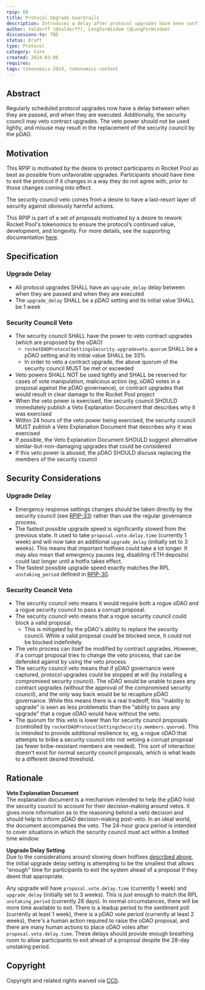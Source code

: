 ```yaml
---
rpip: 60
title: Protocol Upgrade Guardrails
description: Introduces a delay after protocol upgrades have been confirmed but prior to them coming into effect.
author: Valdorff (@Valdorff), LongForWisdom (@LongForWisdom)
discussions-to: TBD
status: Draft
type: Protocol
category: Core
created: 2024-03-08
requires: 
tags: tokenomics-2024, tokenomics-content
---
```


## Abstract

Regularly scheduled protocol upgrades now have a delay between when they are passed, and when they are executed. Additionally, the security council may veto contract upgrades. The veto power should not be used lightly, and misuse may result in the replacement of the security council by the pDAO.

## Motivation

This RPIP is motivated by the desire to protect participants in Rocket Pool as best as possible from unfavorable upgrades. Participants should have time to exit the protocol if it changes in a way they do not agree with, _prior_ to those changes coming into effect. 

The security council veto comes from a desire to have a last-resort layer of security against obviously harmful actions.

This RPIP is part of a set of proposals motivated by a desire to rework Rocket Pool's tokenomics to ensure the protocol’s continued value, development, and longevity. For more details, see the supporting documentation [here](../tokenomics-explainers/001-why-rework). 

## Specification

### Upgrade Delay
- All protocol upgrades SHALL have an `upgrade_delay` delay between when they are passed and when they are executed
- The `upgrade_delay` SHALL be a pDAO setting and its initial value SHALL be 1 week


### Security Council Veto
- The security council SHALL have the power to veto contract upgrades (which are proposed by the oDAO)
  - `rocketDAOProtocolSettingsSecurity.upgradeveto.quorum` SHALL be a pDAO setting and its initial value SHALL be 33%
  - In order to veto a contract upgrade, the above quorum of the security council MUST be met or exceeded
- Veto powers SHALL NOT be used lightly and SHALL be reserved for cases of vote manipulation, malicious action (eg, oDAO votes in a proposal against the pDAO governance), or contract upgrades that would result in clear damage to the Rocket Pool project
- When the veto power is exercised, the security council SHOULD immediately publish a Veto Explanation Document that describes why it was exercised
- Within 24 hours of the veto power being exercised, the security council MUST publish a Veto Explanation Document that describes why it was exercised
- If possible, the Veto Explanation Document SHOULD suggest alternative similar-but-non-damaging upgrades that could be considered
- If this veto power is abused, the pDAO SHOULD discuss replacing the members of the security council

## Security Considerations

### Upgrade Delay
- Emergency response settings changes should be taken directly by the security council (see [RPIP-33](RPIP-33.md)) rather than use the regular governance process.
- The fastest possible upgrade speed is significantly slowed from the previous state. It used to take `proposal.vote.delay.time` (currently 1 week) and will now take an additional `upgrade_delay` (initially set to 3 weeks). This means that important hotfixes could take a lot longer. It may also mean that emergency pauses (eg, disabling rETH deposits) could last longer until a hotfix takes effect.
- The fastest possible upgrade speed exactly matches the RPL `unstaking_period` defined in [RPIP-30](RPIP-30.md). 

### Security Council Veto
- The security council veto means it would require both a rogue oDAO and a rogue security council to pass a corrupt proposal.
- The security council veto means that a rogue security council could block a valid proposal.
  - This is mitigated by the pDAO's ability to replace the security council. While a valid proposal could be blocked once, it could not be blocked indefinitely.
- The veto process can itself be modified by contract upgrades. However, if a corrupt proposal tries to change the veto process, that can be defended against by using the veto process.
- The security council veto means that if pDAO governance were captured, protocol upgrades could be stopped at will (by installing a compromised security council). The oDAO would be unable to pass any contract upgrades (without the approval of the compromised security council), and the only way back would be to recapture pDAO governance. While this means there is a real tradeoff, this "inability to upgrade" is seen as less problematic than the "ability to pass any upgrade" that a rogue oDAO would have without the veto.
- The quorum for this veto is lower than for security council proposals (controlled by `rocketDAOProtocolSettingsSecurity.members.quorum`). This is intended to provide additional resilience to, eg, a rogue oDAO that attempts to bribe a security council into not vetoing a corrupt proposal (as fewer bribe-resistant members are needed). This sort of interaction doesn't exist for normal security council proposals, which is what leads to a different desired threshold. 

## Rationale
**Veto Explanation Document**  
The explanation document is a mechanism intended to help the pDAO hold the security council to account for their decision-making around vetos. It gives more information as to the reasoning behind a veto decision and should help to inform pDAO decision-making post-veto. In an ideal world, the document accompanies the veto. The 24-hour grace period is intended to cover situations in which the security council must act within a limited time window.

**Upgrade Delay Setting**  
Due to the considerations around slowing down hotfixes [described above](#security-considerations), the initial upgrade delay setting is attempting to be the smallest that allows "enough" time for participants to exit the system ahead of a proposal if they deem that appropriate.

Any upgrade will have `proposal.vote.delay.time` (currently 1 week) and `upgrade_delay` (initially set to 3 weeks). This is _just_ enough to match the RPL `unstaking_period` (currently 28 days). In normal circumstances, there will be more time available to exit. There is a leadup period to the sentiment poll (currently at least 1 week), there is a pDAO vote period (currently at least 2 weeks), there's a human action required to raise the oDAO proposal, and there are many human actions to place oDAO votes after `proposal.vote.delay.time`. These delays should provide enough breathing room to allow participants to exit ahead of a proposal despite the 28-day unstaking period.

## Copyright
Copyright and related rights waived via [CC0](https://creativecommons.org/publicdomain/zero/1.0/).
